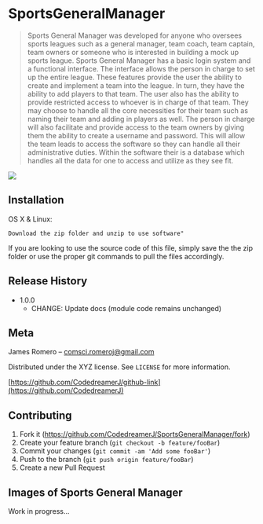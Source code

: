 

# SportsGeneralManager

  > Sports General Manager was developed for anyone who oversees sports leagues such as a general manager, team coach, team captain, team owners or someone who is interested in building a mock up sports league. Sports General Manager has a basic login system and a functional interface. The interface allows the person in charge to set up the entire league. These features provide the user the ability to create and implement a team into the league. In turn, they have the ability to add players to that team. The user also has the ability to provide restricted access to whoever is in charge of that team. They may choose to handle all the core necessities for their team such as naming their team and adding in players as well. The person in charge will also facilitate and provide access to the team owners by giving them the ability to create a username and password. This will allow the team leads to access the software so they can handle all their administrative duties. Within the software their is a database which handles all the data for one to access and utilize as they see fit.

![](header.png)

## Installation

OS X & Linux:

```
Download the zip folder and unzip to use software"
```
If you are looking to use the source code of this file, simply save the the zip folder or use the proper git commands to pull the files accordingly.

## Release History

* 1.0.0
    * CHANGE: Update docs (module code remains unchanged)


## Meta

James Romero – comsci.romeroj@gmail.com

Distributed under the XYZ license. See ``LICENSE`` for more information.

[https://github.com/CodedreamerJ/github-link](https://github.com/CodedreamerJ)

[linkedin-url]: https://linkedin.com/in/james-romero-0302b21a6



## Contributing

1. Fork it (<https://github.com/CodedreamerJ/SportsGeneralManager/fork>)
2. Create your feature branch (`git checkout -b feature/fooBar`)
3. Commit your changes (`git commit -am 'Add some fooBar'`)
4. Push to the branch (`git push origin feature/fooBar`)
5. Create a new Pull Request

## Images of Sports General Manager

Work in progress...


#



